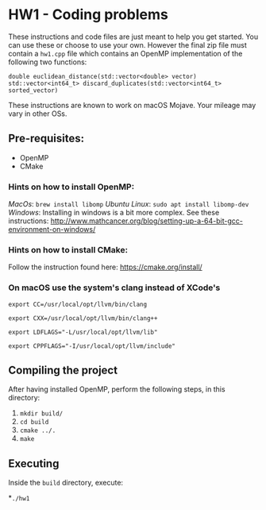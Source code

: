 # HW1 - Coding problems

These instructions and code files are just meant to help you get started. You can use these or choose to use your own.
However the final zip file must contain a `hw1.cpp` file which contains an OpenMP implementation of the following
two functions:

`double euclidean_distance(std::vector<double> vector)`
`std::vector<int64_t> discard_duplicates(std::vector<int64_t> sorted_vector)`

These instructions are known to work on macOS Mojave. Your mileage may vary in other OSs.

## Pre-requisites:

* OpenMP
* CMake

### Hints on how to install OpenMP:

*MacOs*: `brew install libomp`
*Ubuntu Linux*: `sudo apt install libomp-dev`
*Windows*: Installing in windows is a bit more complex. See these instructions: http://www.mathcancer.org/blog/setting-up-a-64-bit-gcc-environment-on-windows/

### Hints on how to install CMake:

Follow the instruction found here: https://cmake.org/install/

### On macOS use the system's clang instead of XCode's

`export CC=/usr/local/opt/llvm/bin/clang`

`export CXX=/usr/local/opt/llvm/bin/clang++`

`export LDFLAGS="-L/usr/local/opt/llvm/lib"`

`export CPPFLAGS="-I/usr/local/opt/llvm/include"`

## Compiling the project

After having installed OpenMP, perform the following steps, in this directory:

1. `mkdir build/`
2. `cd build`
3. `cmake ../.`
4. `make`

## Executing

Inside the `build` directory, execute:

*`./hw1`

